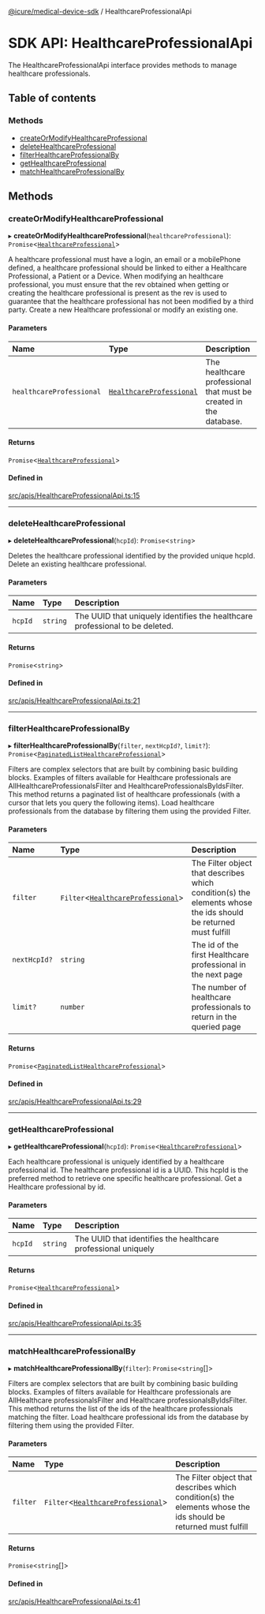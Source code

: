 [@icure/medical-device-sdk](../modules.md) / HealthcareProfessionalApi

# SDK API: HealthcareProfessionalApi

The HealthcareProfessionalApi interface provides methods to manage healthcare professionals.

## Table of contents

### Methods

- [createOrModifyHealthcareProfessional](HealthcareProfessionalApi.md#createormodifyhealthcareprofessional)
- [deleteHealthcareProfessional](HealthcareProfessionalApi.md#deletehealthcareprofessional)
- [filterHealthcareProfessionalBy](HealthcareProfessionalApi.md#filterhealthcareprofessionalby)
- [getHealthcareProfessional](HealthcareProfessionalApi.md#gethealthcareprofessional)
- [matchHealthcareProfessionalBy](HealthcareProfessionalApi.md#matchhealthcareprofessionalby)

## Methods

### createOrModifyHealthcareProfessional

▸ **createOrModifyHealthcareProfessional**(`healthcareProfessional`): `Promise`<[`HealthcareProfessional`](../classes/HealthcareProfessional.md)\>

A healthcare professional must have a login, an email or a mobilePhone defined, a healthcare professional should be linked to either a Healthcare Professional, a Patient or a Device. When modifying an healthcare professional, you must ensure that the rev obtained when getting or creating the healthcare professional is present as the rev is used to guarantee that the healthcare professional has not been modified by a third party.
Create a new Healthcare professional or modify an existing one.

#### Parameters

| Name | Type | Description |
| :------ | :------ | :------ |
| `healthcareProfessional` | [`HealthcareProfessional`](../classes/HealthcareProfessional.md) | The healthcare professional that must be created in the database. |

#### Returns

`Promise`<[`HealthcareProfessional`](../classes/HealthcareProfessional.md)\>

#### Defined in

[src/apis/HealthcareProfessionalApi.ts:15](https://github.com/icure/icure-medical-device-js-sdk/blob/4df0728/src/apis/HealthcareProfessionalApi.ts#L15)

___

### deleteHealthcareProfessional

▸ **deleteHealthcareProfessional**(`hcpId`): `Promise`<`string`\>

Deletes the healthcare professional identified by the provided unique hcpId.
Delete an existing healthcare professional.

#### Parameters

| Name | Type | Description |
| :------ | :------ | :------ |
| `hcpId` | `string` | The UUID that uniquely identifies the healthcare professional to be deleted. |

#### Returns

`Promise`<`string`\>

#### Defined in

[src/apis/HealthcareProfessionalApi.ts:21](https://github.com/icure/icure-medical-device-js-sdk/blob/4df0728/src/apis/HealthcareProfessionalApi.ts#L21)

___

### filterHealthcareProfessionalBy

▸ **filterHealthcareProfessionalBy**(`filter`, `nextHcpId?`, `limit?`): `Promise`<[`PaginatedListHealthcareProfessional`](../classes/PaginatedListHealthcareProfessional.md)\>

Filters are complex selectors that are built by combining basic building blocks. Examples of filters available for Healthcare professionals are AllHealthcareProfessionalsFilter and HealthcareProfessionalsByIdsFilter. This method returns a paginated list of healthcare professionals (with a cursor that lets you query the following items).
Load healthcare professionals from the database by filtering them using the provided Filter.

#### Parameters

| Name | Type | Description |
| :------ | :------ | :------ |
| `filter` | `Filter`<[`HealthcareProfessional`](../classes/HealthcareProfessional.md)\> | The Filter object that describes which condition(s) the elements whose the ids should be returned must fulfill |
| `nextHcpId?` | `string` | The id of the first Healthcare professional in the next page |
| `limit?` | `number` | The number of healthcare professionals to return in the queried page |

#### Returns

`Promise`<[`PaginatedListHealthcareProfessional`](../classes/PaginatedListHealthcareProfessional.md)\>

#### Defined in

[src/apis/HealthcareProfessionalApi.ts:29](https://github.com/icure/icure-medical-device-js-sdk/blob/4df0728/src/apis/HealthcareProfessionalApi.ts#L29)

___

### getHealthcareProfessional

▸ **getHealthcareProfessional**(`hcpId`): `Promise`<[`HealthcareProfessional`](../classes/HealthcareProfessional.md)\>

Each healthcare professional is uniquely identified by a healthcare professional id. The healthcare professional id is a UUID. This hcpId is the preferred method to retrieve one specific healthcare professional.
Get a Healthcare professional by id.

#### Parameters

| Name | Type | Description |
| :------ | :------ | :------ |
| `hcpId` | `string` | The UUID that identifies the healthcare professional uniquely |

#### Returns

`Promise`<[`HealthcareProfessional`](../classes/HealthcareProfessional.md)\>

#### Defined in

[src/apis/HealthcareProfessionalApi.ts:35](https://github.com/icure/icure-medical-device-js-sdk/blob/4df0728/src/apis/HealthcareProfessionalApi.ts#L35)

___

### matchHealthcareProfessionalBy

▸ **matchHealthcareProfessionalBy**(`filter`): `Promise`<`string`[]\>

Filters are complex selectors that are built by combining basic building blocks. Examples of filters available for Healthcare professionals are AllHealthcare professionalsFilter and Healthcare professionalsByIdsFilter. This method returns the list of the ids of the healthcare professionals matching the filter.
Load healthcare professional ids from the database by filtering them using the provided Filter.

#### Parameters

| Name | Type | Description |
| :------ | :------ | :------ |
| `filter` | `Filter`<[`HealthcareProfessional`](../classes/HealthcareProfessional.md)\> | The Filter object that describes which condition(s) the elements whose the ids should be returned must fulfill |

#### Returns

`Promise`<`string`[]\>

#### Defined in

[src/apis/HealthcareProfessionalApi.ts:41](https://github.com/icure/icure-medical-device-js-sdk/blob/4df0728/src/apis/HealthcareProfessionalApi.ts#L41)
